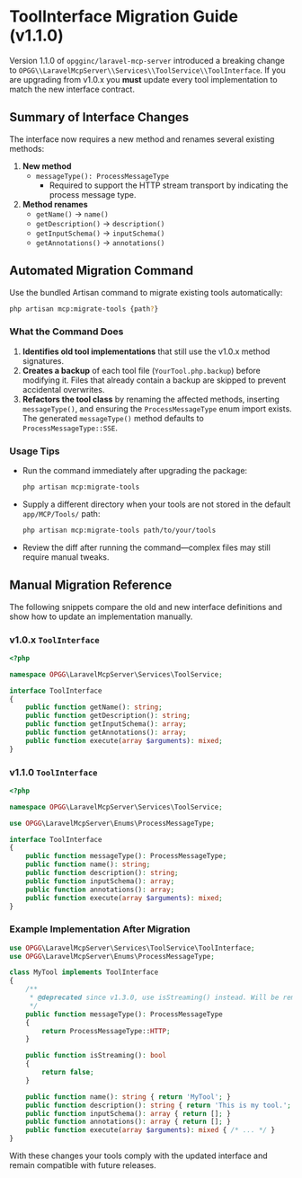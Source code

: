 # ToolInterface Migration Guide (v1.1.0)

Version 1.1.0 of `opgginc/laravel-mcp-server` introduced a breaking change to `OPGG\\LaravelMcpServer\\Services\\ToolService\\ToolInterface`. If you are upgrading from v1.0.x you **must** update every tool implementation to match the new interface contract.

## Summary of Interface Changes

The interface now requires a new method and renames several existing methods:

1. **New method**
   - `messageType(): ProcessMessageType`
     - Required to support the HTTP stream transport by indicating the process message type.
2. **Method renames**
   - `getName()` → `name()`
   - `getDescription()` → `description()`
   - `getInputSchema()` → `inputSchema()`
   - `getAnnotations()` → `annotations()`

## Automated Migration Command

Use the bundled Artisan command to migrate existing tools automatically:

```bash
php artisan mcp:migrate-tools {path?}
```

### What the Command Does

1. **Identifies old tool implementations** that still use the v1.0.x method signatures.
2. **Creates a backup** of each tool file (`YourTool.php.backup`) before modifying it. Files that already contain a backup are skipped to prevent accidental overwrites.
3. **Refactors the tool class** by renaming the affected methods, inserting `messageType()`, and ensuring the `ProcessMessageType` enum import exists. The generated `messageType()` method defaults to `ProcessMessageType::SSE`.

### Usage Tips

- Run the command immediately after upgrading the package:
  ```bash
  php artisan mcp:migrate-tools
  ```
- Supply a different directory when your tools are not stored in the default `app/MCP/Tools/` path:
  ```bash
  php artisan mcp:migrate-tools path/to/your/tools
  ```
- Review the diff after running the command—complex files may still require manual tweaks.

## Manual Migration Reference

The following snippets compare the old and new interface definitions and show how to update an implementation manually.

### v1.0.x `ToolInterface`

```php
<?php

namespace OPGG\LaravelMcpServer\Services\ToolService;

interface ToolInterface
{
    public function getName(): string;
    public function getDescription(): string;
    public function getInputSchema(): array;
    public function getAnnotations(): array;
    public function execute(array $arguments): mixed;
}
```

### v1.1.0 `ToolInterface`

```php
<?php

namespace OPGG\LaravelMcpServer\Services\ToolService;

use OPGG\LaravelMcpServer\Enums\ProcessMessageType;

interface ToolInterface
{
    public function messageType(): ProcessMessageType;
    public function name(): string;
    public function description(): string;
    public function inputSchema(): array;
    public function annotations(): array;
    public function execute(array $arguments): mixed;
}
```

### Example Implementation After Migration

```php
use OPGG\LaravelMcpServer\Services\ToolService\ToolInterface;
use OPGG\LaravelMcpServer\Enums\ProcessMessageType;

class MyTool implements ToolInterface
{
    /**
     * @deprecated since v1.3.0, use isStreaming() instead. Will be removed in v2.0.0
     */
    public function messageType(): ProcessMessageType
    {
        return ProcessMessageType::HTTP;
    }

    public function isStreaming(): bool
    {
        return false;
    }

    public function name(): string { return 'MyTool'; }
    public function description(): string { return 'This is my tool.'; }
    public function inputSchema(): array { return []; }
    public function annotations(): array { return []; }
    public function execute(array $arguments): mixed { /* ... */ }
}
```

With these changes your tools comply with the updated interface and remain compatible with future releases.
